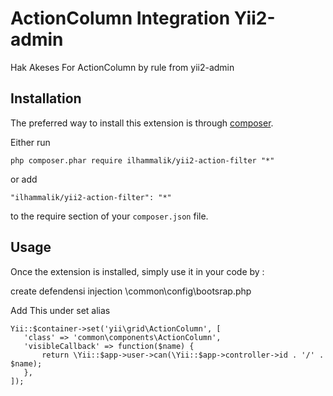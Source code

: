 ActionColumn Integration Yii2-admin
===================================
Hak Akeses For ActionColumn by rule from yii2-admin

Installation
------------

The preferred way to install this extension is through [composer](http://getcomposer.org/download/).

Either run

```
php composer.phar require ilhammalik/yii2-action-filter "*"
```

or add

```
"ilhammalik/yii2-action-filter": "*"
```

to the require section of your `composer.json` file.


Usage
-----

Once the extension is installed, simply use it in your code by  :

create defendensi injection \common\config\bootsrap.php

Add This under set alias
```
Yii::$container->set('yii\grid\ActionColumn', [
   'class' => 'common\components\ActionColumn',
   'visibleCallback' => function($name) {
       return \Yii::$app->user->can(\Yii::$app->controller->id . '/' . $name);
   },
]);
```
